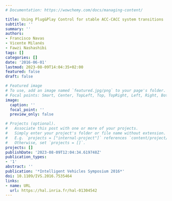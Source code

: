 ```yaml
---
# Documentation: https://wowchemy.com/docs/managing-content/

title: Using Plug&Play Control for stable ACC-CACC system transitions
subtitle: ''
summary: ''
authors:
- Francisco Navas
- Vicente Milanés
- Fawzi Nashashibi
tags: []
categories: []
date: '2016-06-01'
lastmod: 2023-08-09T14:04:35+02:00
featured: false
draft: false

# Featured image
# To use, add an image named `featured.jpg/png` to your page's folder.
# Focal points: Smart, Center, TopLeft, Top, TopRight, Left, Right, BottomLeft, Bottom, BottomRight.
image:
  caption: ''
  focal_point: ''
  preview_only: false

# Projects (optional).
#   Associate this post with one or more of your projects.
#   Simply enter your project's folder or file name without extension.
#   E.g. `projects = ["internal-project"]` references `content/project/deep-learning/index.md`.
#   Otherwise, set `projects = []`.
projects: []
publishDate: '2023-08-09T12:04:34.619748Z'
publication_types:
- '1'
abstract: ''
publication: '*Intelligent Vehicles Symposium 2016*'
doi: 10.1109/IVS.2016.7535464
links:
- name: URL
  url: https://hal.inria.fr/hal-01304542
---
```

